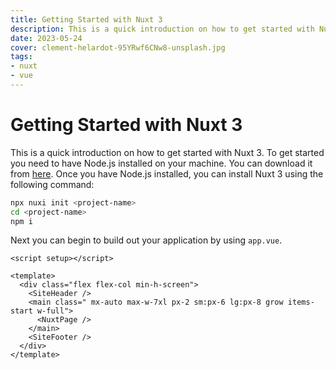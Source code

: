 ---title: Getting Started with Nuxt 3description: This is a quick introduction on how to get started with Nuxt 3.date: 2023-05-24cover: clement-helardot-95YRwf6CNw8-unsplash.jpgtags:- nuxt- vue---# Getting Started with Nuxt 3This is a quick introduction on how to get started with Nuxt 3. To get started you need to have Node.js installed on your machine. You can download it from [here](https://nodejs.org/en/download/). Once you have Node.js installed, you can install Nuxt 3 using the following command:```bashnpx nuxi init <project-name>cd <project-name>npm i```Next you can begin to build out your application by using `app.vue`.```vue<script setup></script><template>  <div class="flex flex-col min-h-screen">    <SiteHeader />    <main class=" mx-auto max-w-7xl px-2 sm:px-6 lg:px-8 grow items-start w-full">      <NuxtPage />    </main>    <SiteFooter />  </div></template>```